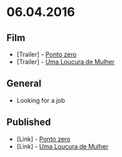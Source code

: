 # 06.04.2016

## Film

- \[Trailer\] - [Ponto zero](https://youtu.be/OKE4dbCcjEc)
- \[Trailer\] - [Uma Loucura de Mulher](https://youtu.be/A8LzHh_rYMQ)


## General 

- Looking for a job


## Published

- \[Link\] - [Ponto zero](http://imhomovies.com.br/opinions/em-cartaz/ponto-zero/)
- \[Link\] - [Uma Loucura de Mulher](http://imhomovies.com.br/opinions/em-cartaz/uma-loucura-de-mulher/)
